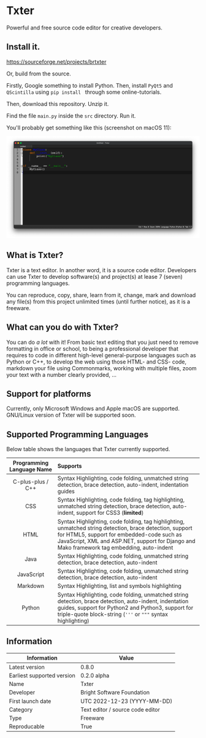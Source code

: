 # Txter
Powerful and free source code editor for creative developers. 

## Install it.
https://sourceforge.net/projects/brtxter

Or, build from the source.

Firstly, Google something to install Python. Then, install `PyQt5` and `QScintilla` using `pip install ` through some online-tutorials.

Then, download this repository. Unzip it.

Find the file `main.py` inside the `src` directory. Run it.

You'll probably get something like this (screenshot on macOS 11):

![Screenshot of Txter 0.8.0](screen.png)

## What is Txter?
Txter is a text editor. In another word, it is a source code editor. Developers can use Txter to develop software(s) and project(s) at lease 7 (seven) programming languages.

You can reproduce, copy, share, learn from it, change, mark and download any file(s) from this project unlimited times (until further notice), as it is a freeware.

## What can you do with Txter?
You can do *a lot* with it! From basic text editing that you just need to remove formatting in office or school, to being a professional developer that requires to code in different high-level general-purpose languages such as Python or C++, to develop the web using those HTML- and CSS- code, markdown your file using Commonmarks, working with multiple files, zoom your text with a number clearly provided, ...

## Support for platforms

Currently, only Microsoft Windows and Apple macOS are supported. GNU/Linux version of Txter will be supported soon.

## Supported Programming Languages
Below table shows the languages that Txter currently supported.

| Programming Language Name | Supports  |
| :-----------------------: | :-------- |
| C-plus-plus / C++         | Syntax Highlighting, code folding, unmatched string detection, brace detection, auto-indent, indentation guides |
| CSS                       | Syntax Highlighting, code folding, tag highlighting, unmatched string detection, brace detection, auto-indent, support for CSS3 (**limited**) |
| HTML                      | Syntax Highlighting, code folding, tag highlighting, unmatched string detection, brace detection, support for HTML5, support for embedded-code such as JavaScript, XML and ASP.NET, support for Django and Mako framework tag embedding, auto-indent |
| Java                      | Syntax Highlighting, code folding, unmatched string detection, brace detection, auto-indent |
| JavaScript                | Syntax Highlighting, code folding, unmatched string detection, brace detection, auto-indent |
| Markdown                  | Syntax Highlighting, list and symbols highlighting |
| Python                    | Syntax Highlighting, code folding, unmatched string detection, brace detection, auto-indent, indentation guides, support for Python2 and Python3, support for triple-quote block-string (`'''` or `"""` syntax highlighting) |

## Information
| Information | Value |
| --- | --- |
| Latest version | 0.8.0 |
| Earliest supported version | 0.2.0 alpha |
| Name | Txter |
| Developer | Bright Software Foundation |
| First launch date | UTC 2022-12-23 (YYYY-MM-DD) |
| Category | Text editor / source code editor |
| Type | Freeware |
| Reproducable | True |
